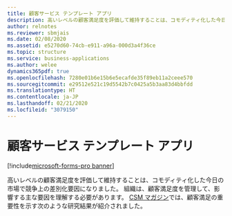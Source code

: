 ```yaml
---
title: 顧客サービス テンプレート アプリ
description: 高いレベルの顧客満足度を評価して維持することは、コモディティ化した今日の市場で競争上の差別化要因になりました。 組織は、顧客満足度を管理して、影響する主な要因を理解する必要があります。
author: relnotes
ms.reviewer: sbmjais
ms.date: 02/08/2020
ms.assetid: e5270d60-74cb-e911-a96a-000d3a4f36ce
ms.topic: structure
ms.service: business-applications
ms.author: welee
dynamics365pdf: true
ms.openlocfilehash: 7280e01b6e15b6e5ecafde35f89eb11a2ceee570
ms.sourcegitcommit: e29512e521c19d5542b7c0425a5b3aa83d4bbfdd
ms.translationtype: HT
ms.contentlocale: ja-JP
ms.lasthandoff: 02/21/2020
ms.locfileid: "3079150"
---
```

# <a name="customer-service-template-app"></a>顧客サービス テンプレート アプリ

[!include[microsoft-forms-pro banner](../includes/microsoft-forms-pro.md)]

<!--structure start-->
高いレベルの顧客満足度を評価して維持することは、コモディティ化した今日の市場で競争上の差別化要因になりました。 組織は、顧客満足度を管理して、影響する主な要因を理解する必要があります。 [CSM マガジン](https://www.customerservicemanager.com/how-to-conduct-business-to-business-customer-satisfaction-surveys/)では、顧客満足の重要性を示す次のような研究結果が紹介されました。

<!--structure end-->



